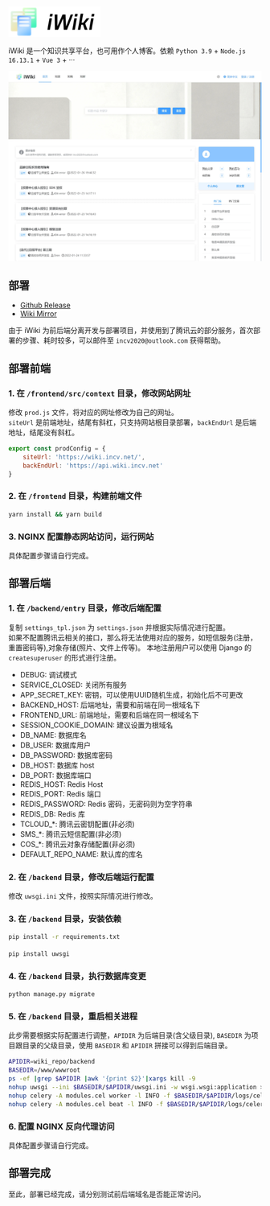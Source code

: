 <a href="https://wiki.incv.net" target="_blank">
    <img alt="iWiki Logo" height="60" src="./assets/favicon.png">
</a>

iWiki 是一个知识共享平台，也可用作个人博客。依赖 `Python 3.9` + `Node.js 16.13.1` + `Vue 3` + ···  

![wiki.incv.net_(Laptop).png](./assets/wiki.incv.net_(Laptop).webp)

## 部署

- [Github Release](https://github.com/OrenZhang/iWiki/releases/latest)
- [Wiki Mirror](https://www.wiki.incv.net/release/latest.tar.gz)

由于 iWiki 为前后端分离开发与部署项目，并使用到了腾讯云的部分服务，首次部署的步骤、耗时较多，可以邮件至 `incv2020@outlook.com` 获得帮助。

## 部署前端

### 1. 在 `/frontend/src/context` 目录，修改网站网址

修改 `prod.js` 文件，将对应的网址修改为自己的网址。   
`siteUrl` 是前端地址，结尾有斜杠，只支持网站根目录部署，`backEndUrl` 是后端地址，结尾没有斜杠。

```js
export const prodConfig = {
    siteUrl: 'https://wiki.incv.net/',
    backEndUrl: 'https://api.wiki.incv.net'
}
```

### 2. 在 `/frontend` 目录，构建前端文件

```bash
yarn install && yarn build
```

### 3. NGINX 配置静态网站访问，运行网站

具体配置步骤请自行完成。

## 部署后端

### 1. 在 `/backend/entry` 目录，修改后端配置

复制 `settings_tpl.json` 为 `settings.json` 并根据实际情况进行配置。   
如果不配置腾讯云相关的接口，那么将无法使用对应的服务，如短信服务(注册，重置密码等),对象存储(照片、文件上传等)。 本地注册用户可以使用 Django 的 `createsuperuser` 的形式进行注册。

- DEBUG: 调试模式
- SERVICE_CLOSED: 关闭所有服务
- APP_SECRET_KEY: 密钥，可以使用UUID随机生成，初始化后不可更改
- BACKEND_HOST: 后端地址，需要和前端在同一根域名下
- FRONTEND_URL: 前端地址，需要和后端在同一根域名下
- SESSION_COOKIE_DOMAIN: 建议设置为根域名
- DB_NAME: 数据库名
- DB_USER: 数据库用户
- DB_PASSWORD: 数据库密码
- DB_HOST: 数据库 host
- DB_PORT: 数据库端口
- REDIS_HOST: Redis Host
- REDIS_PORT: Redis 端口
- REDIS_PASSWORD: Redis 密码，无密码则为空字符串
- REDIS_DB: Redis 库
- TCLOUD_*: 腾讯云密钥配置(非必须)
- SMS_*: 腾讯云短信配置(非必须)
- COS_*: 腾讯云对象存储配置(非必须)
- DEFAULT_REPO_NAME: 默认库的库名

### 2. 在 `/backend` 目录，修改后端运行配置

修改 `uwsgi.ini` 文件，按照实际情况进行修改。

### 3. 在 `/backend` 目录，安装依赖

```bash
pip install -r requirements.txt

pip install uwsgi
```

### 4. 在 `/backend` 目录，执行数据库变更

```bash
python manage.py migrate
```

### 5. 在 `/backend` 目录，重启相关进程

此步需要根据实际配置进行调整，`APIDIR` 为后端目录(含父级目录), `BASEDIR` 为项目跟目录的父级目录，使用 `BASEDIR` 和 `APIDIR` 拼接可以得到后端目录。

```bash
APIDIR=wiki_repo/backend
BASEDIR=/www/wwwroot
ps -ef |grep $APIDIR |awk '{print $2}'|xargs kill -9
nohup uwsgi --ini $BASEDIR/$APIDIR/uwsgi.ini -w wsgi.wsgi:application > /dev/null 2>&1 &
nohup celery -A modules.cel worker -l INFO -f $BASEDIR/$APIDIR/logs/celery-worker.log > /dev/null 2>&1 &
nohup celery -A modules.cel beat -l INFO -f $BASEDIR/$APIDIR/logs/celery-beat.log > /dev/null 2>&1 &
```

### 6. 配置 NGINX 反向代理访问

具体配置步骤请自行完成。

## 部署完成

至此，部署已经完成，请分别测试前后端域名是否能正常访问。

